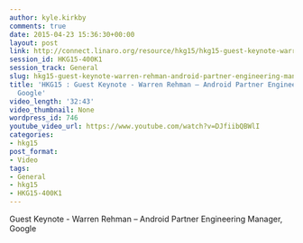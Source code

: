 ```yaml
---
author: kyle.kirkby
comments: true
date: 2015-04-23 15:36:30+00:00
layout: post
link: http://connect.linaro.org/resource/hkg15/hkg15-guest-keynote-warren-rehman-android-partner-engineering-manager-google/
session_id: HKG15-400K1
session_track: General
slug: hkg15-guest-keynote-warren-rehman-android-partner-engineering-manager-google
title: 'HKG15 : Guest Keynote - Warren Rehman – Android Partner Engineering Manager,
  Google'
video_length: '32:43'
video_thumbnail: None
wordpress_id: 746
youtube_video_url: https://www.youtube.com/watch?v=DJfiibQBWlI
categories:
- hkg15
post_format:
- Video
tags:
- General
- hkg15
- HKG15-400K1
---
```


Guest Keynote - Warren Rehman – Android Partner Engineering Manager, Google
